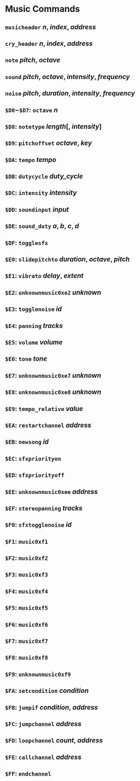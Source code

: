 # Music Commands

## **`musicheader`** *n*, *index*, *address*

## **`cry_header`** *n*, *index*, *address*

## **`note`** *pitch*, *octave*

## **`sound`** *pitch*, *octave*, *intensity*, *frequency*

## **`noise`** *pitch*, *duration*, *intensity*, *frequency*

## `$D0`−`$D7`: **`octave`** *n*

## `$D8`: **`notetype`** *length*[, *intensity*]

## `$D9`: **`pitchoffset`** *octave*, *key*

## `$DA`: **`tempo`** *tempo*

## `$DB`: **`dutycycle`** *duty_cycle*

## `$DC`: **`intensity`** *intensity*

## `$DD`: **`soundinput`** *input*

## `$DE`: **`sound_duty`** *a*, *b*, *c*, *d*

## `$DF`: **`togglesfx`**

## `$E0`: **`slidepitchto`** *duration*, *octave*, *pitch*

## `$E1`: **`vibrato`** *delay*, *extent*

## `$E2`: **`unknownmusic0xe2`** *unknown*

## `$E3`: **`togglenoise`** *id*

## `$E4`: **`panning`** *tracks*

## `$E5`: **`volume`** *volume*

## `$E6`: **`tone`** *tone*

## `$E7`: **`unknownmusic0xe7`** *unknown*

## `$E8`: **`unknownmusic0xe8`** *unknown*

## `$E9`: **`tempo_relative`** *value*

## `$EA`: **`restartchannel`** *address*

## `$EB`: **`newsong`** *id*

## `$EC`: **`sfxpriorityon`**

## `$ED`: **`sfxpriorityoff`**

## `$EE`: **`unknownmusic0xee`** *address*

## `$EF`: **`stereopanning`** *tracks*

## `$F0`: **`sfxtogglenoise`** *id*

## `$F1`: **`music0xf1`**

## `$F2`: **`music0xf2`**

## `$F3`: **`music0xf3`**

## `$F4`: **`music0xf4`**

## `$F5`: **`music0xf5`**

## `$F6`: **`music0xf6`**

## `$F7`: **`music0xf7`**

## `$F8`: **`music0xf8`**

## `$F9`: **`unknownmusic0xf9`**

## `$FA`: **`setcondition`** *condition*

## `$FB`: **`jumpif`** *condition*, *address*

## `$FC`: **`jumpchannel`** *address*

## `$FD`: **`loopchannel`** *count*, *address*

## `$FE`: **`callchannel`** *address*

## `$FF`: **`endchannel`**
